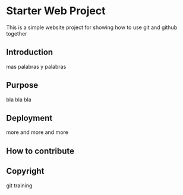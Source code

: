 # Starter Web Project

This is a simple website project for showing how to use git and github together

## Introduction
mas palabras y palabras

## Purpose
bla bla bla
## Deployment
more and more and more

## How to contribute

## Copyright
git training